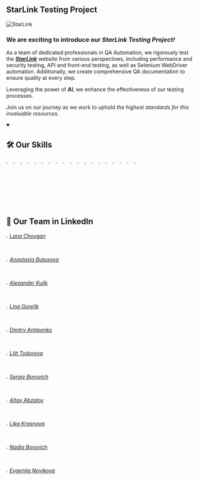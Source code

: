 ## StarLink Testing Project

![StarLink](https://github.com/LanSvet/Zadachki-Sololearn/blob/main/01_Documentation/starlink_image.jpg?raw=true)

### **We are exciting to introduce our _StarLink Testing Project!_**

As a team of dedicated professionals in QA Automation, we rigorously test the **_[StarLink](https://www.starlink.com/)_** website from various perspectives, including performance and security testing, API and front-end testing, as well as Selenium WebDriver automation. Additionally, we create comprehensive QA documentation to ensure quality at every step.

Leveraging the power of **AI**, we enhance the effectiveness of our testing processes.

Join us on our journey as we work to uphold _the highest standards for this invaluable resources_.


<details open>
  <summary><h2>🛠 Our Skills</h2></summary>
  <p>
    <code><img width="3%" src="https://www.vectorlogo.zone/logos/nodejs/nodejs-icon.svg"></code>
    <code><img width="3%" src="https://www.vectorlogo.zone/logos/python/python-icon.svg"></code>
    <code><img width="3%" src="https://www.vectorlogo.zone/logos/w3_html5/w3_html5-icon.svg"></code>
    <code><img width="3%" src="https://blog.jetbrains.com/wp-content/uploads/2019/01/pycharm_icon.svg"></code>
    <code><img width="3%" src="https://www.vectorlogo.zone/logos/getpostman/getpostman-icon.svg"></code>
    <code><img width="3%" src="https://www.vectorlogo.zone/logos/google_chrome/google_chrome-icon.svg"></code>
    <code><img width="3%" src="https://www.vectorlogo.zone/logos/microsoft_edge/microsoft_edge-icon.svg"></code>
    <code><img width="3%" src="https://www.vectorlogo.zone/logos/firefox/firefox-icon.svg"></code>
    <code><img width="3%" src="https://www.vectorlogo.zone/logos/atlassian_jira/atlassian_jira-icon.svg"></code>
    <code><img width="3%" src="https://www.vectorlogo.zone/logos/gtmetrix/gtmetrix-icon.svg"></code>
    <code><img width="3%" src="https://raw.githubusercontent.com/gilbarbara/logos/main/logos/lighthouse.svg"></code>
    <code><img width="3%" src="https://www.vectorlogo.zone/logos/browserstack/browserstack-icon.svg"></code>
    <code><img width="3%" src="https://raw.githubusercontent.com/gilbarbara/logos/main/logos/selenium.svg"></code>
    <code><img width="3%" src="https://encrypted-tbn0.gstatic.com/images?q=tbn:ANd9GcQxxSJwBauRp4QVl5aTRnqlPKkow6adLJt2Uw&s"></code>
    <code><img width="3%" src="https://upload.wikimedia.org/wikipedia/commons/thumb/archive/a/ae/20230204082502%21Google_Sheets_2020_Logo.svg/120px-Google_Sheets_2020_Logo.svg.png"></code>
    <code><img width="3%" src="https://ph-files.imgix.net/79163dc8-1b60-410f-962c-951f966b8c2d.png?auto=format&fit=crop"></code>
    <code><img width="3%" src="https://www.vectorlogo.zone/logos/slack/slack-icon.svg"></code>
    <code><img width="3%" src="https://www.vectorlogo.zone/logos/git-scm/git-scm-icon.svg"></code>
    <code><img width="3%" src="https://www.vectorlogo.zone/logos/github/github-tile.svg"></code>
  </p>
</details>


## 🚀 Our Team in LinkedIn



<code><img width="1%" src="https://github.com/user-attachments/assets/d8634330-234a-4e0e-b163-b8859a1b66bf"></code>
_[Lana Chovgan](https://www.linkedin.com/in/lana-chovgan/)_

<code><img width="1%" src="https://github.com/user-attachments/assets/d8634330-234a-4e0e-b163-b8859a1b66bf"></code>
_[Anastasia Butusova](https://www.linkedin.com/in/bu2soffa/)_

<code><img width="1%" src="https://github.com/user-attachments/assets/d8634330-234a-4e0e-b163-b8859a1b66bf"></code>
_[Alexander Kulik](https://www.linkedin.com/in/kulik-alexander/)_

<code><img width="1%" src="https://github.com/user-attachments/assets/d8634330-234a-4e0e-b163-b8859a1b66bf"></code>
_[Lina Gorelik](http://www.linkedin.com/in/lina-gorelik)_

<code><img width="1%" src="https://github.com/user-attachments/assets/d8634330-234a-4e0e-b163-b8859a1b66bf"></code>
_[Dmitry Antipenko](https://www.linkedin.com/in/dmitry--antipenko)_

<code><img width="1%" src="https://github.com/user-attachments/assets/d8634330-234a-4e0e-b163-b8859a1b66bf"></code>
_[Lilit Todorova](https://www.linkedin.com/in/lilith-todorova/)_

<code><img width="1%" src="https://github.com/user-attachments/assets/d8634330-234a-4e0e-b163-b8859a1b66bf"></code>
_[Sergiy Borovich](http://www.linkedin.com/in/sergiy-borovich)_

<code><img width="1%" src="https://github.com/user-attachments/assets/d8634330-234a-4e0e-b163-b8859a1b66bf"></code>
_[Altay Abzalov]()_

<code><img width="1%" src="https://github.com/user-attachments/assets/d8634330-234a-4e0e-b163-b8859a1b66bf"></code>
_[Lika Krasnova]()_

<code><img width="1%" src="https://github.com/user-attachments/assets/d8634330-234a-4e0e-b163-b8859a1b66bf"></code>
_[Nadia Borovich](https://www.linkedin.com/in/nadiaborovich/)_

<code><img width="1%" src="https://github.com/user-attachments/assets/d8634330-234a-4e0e-b163-b8859a1b66bf"></code>
_[Evgeniia Novikova](https://www.linkedin.com/in/novikova-evgeniia/)_
